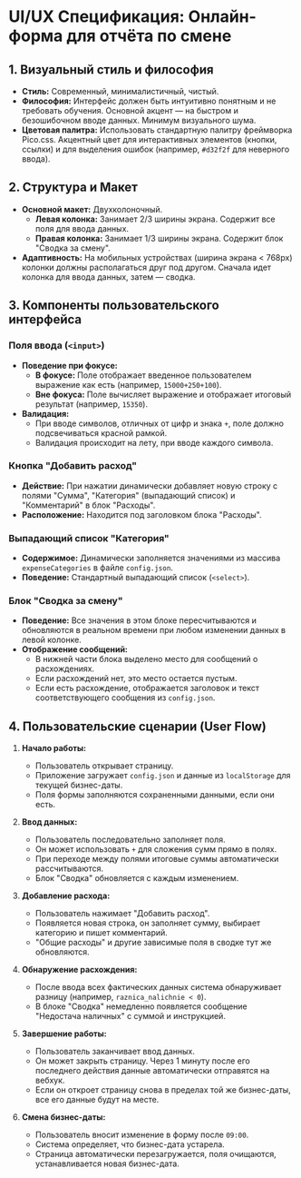# UI/UX Спецификация: Онлайн-форма для отчёта по смене

## 1. Визуальный стиль и философия

- **Стиль:** Современный, минималистичный, чистый.
- **Философия:** Интерфейс должен быть интуитивно понятным и не требовать обучения. Основной акцент — на быстром и безошибочном вводе данных. Минимум визуального шума.
- **Цветовая палитра:** Использовать стандартную палитру фреймворка Pico.css. Акцентный цвет для интерактивных элементов (кнопки, ссылки) и для выделения ошибок (например, `#d32f2f` для неверного ввода).

## 2. Структура и Макет

- **Основной макет:** Двухколоночный.
    - **Левая колонка:** Занимает 2/3 ширины экрана. Содержит все поля для ввода данных.
    - **Правая колонка:** Занимает 1/3 ширины экрана. Содержит блок "Сводка за смену".
- **Адаптивность:** На мобильных устройствах (ширина экрана < 768px) колонки должны располагаться друг под другом. Сначала идет колонка для ввода данных, затем — сводка.

## 3. Компоненты пользовательского интерфейса

### Поля ввода (`<input>`)
- **Поведение при фокусе:**
    - **В фокусе:** Поле отображает введенное пользователем выражение как есть (например, `15000+250+100`).
    - **Вне фокуса:** Поле вычисляет выражение и отображает итоговый результат (например, `15350`).
- **Валидация:**
    - При вводе символов, отличных от цифр и знака `+`, поле должно подсвечиваться красной рамкой.
    - Валидация происходит на лету, при вводе каждого символа.

### Кнопка "Добавить расход"
- **Действие:** При нажатии динамически добавляет новую строку с полями "Сумма", "Категория" (выпадающий список) и "Комментарий" в блок "Расходы".
- **Расположение:** Находится под заголовком блока "Расходы".

### Выпадающий список "Категория"
- **Содержимое:** Динамически заполняется значениями из массива `expenseCategories` в файле `config.json`.
- **Поведение:** Стандартный выпадающий список (`<select>`).

### Блок "Сводка за смену"
- **Поведение:** Все значения в этом блоке пересчитываются и обновляются в реальном времени при любом изменении данных в левой колонке.
- **Отображение сообщений:**
    - В нижней части блока выделено место для сообщений о расхождениях.
    - Если расхождений нет, это место остается пустым.
    - Если есть расхождение, отображается заголовок и текст соответствующего сообщения из `config.json`.

## 4. Пользовательские сценарии (User Flow)

1.  **Начало работы:**
    - Пользователь открывает страницу.
    - Приложение загружает `config.json` и данные из `localStorage` для текущей бизнес-даты.
    - Поля формы заполняются сохраненными данными, если они есть.

2.  **Ввод данных:**
    - Пользователь последовательно заполняет поля.
    - Он может использовать `+` для сложения сумм прямо в полях.
    - При переходе между полями итоговые суммы автоматически рассчитываются.
    - Блок "Сводка" обновляется с каждым изменением.

3.  **Добавление расхода:**
    - Пользователь нажимает "Добавить расход".
    - Появляется новая строка, он заполняет сумму, выбирает категорию и пишет комментарий.
    - "Общие расходы" и другие зависимые поля в сводке тут же обновляются.

4.  **Обнаружение расхождения:**
    - После ввода всех фактических данных система обнаруживает разницу (например, `raznica_nalichnie < 0`).
    - В блоке "Сводка" немедленно появляется сообщение "Недостача наличных" с суммой и инструкцией.

5.  **Завершение работы:**
    - Пользователь заканчивает ввод данных.
    - Он может закрыть страницу. Через 1 минуту после его последнего действия данные автоматически отправятся на вебхук.
    - Если он откроет страницу снова в пределах той же бизнес-даты, все его данные будут на месте.

6.  **Смена бизнес-даты:**
    - Пользователь вносит изменение в форму после `09:00`.
    - Система определяет, что бизнес-дата устарела.
    - Страница автоматически перезагружается, поля очищаются, устанавливается новая бизнес-дата.
